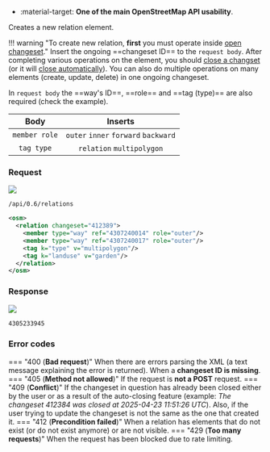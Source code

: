 <div class="grid cards" markdown>

- :material-target: **One of the main OpenStreetMap API usability**.

</div>

Creates a new relation element.

!!! warning "To create new relation, **first** you must operate inside [open changeset](open_changeset.md)."
    Insert the ongoing ==changeset ID== to the `request body`. After completing various operations on the element, you should [close a changset](close_changeset.md) (or it will [close automatically](../general_informations/changesets.md#changesets-attributes)). You can also do multiple operations on many elements (create, update, delete) in one ongoing changeset.

In `request body` the ==way's ID==, ==role== and ==tag (type)== are also required (check the example).<!--tutaj w inny sposób oznaczasz atrybuty: nie włączaj "way", poza tym w przykładzie nie widzę atrybutu 'id', w tabeli poniżej również jest tylko 'role' i 'tag'-->

| Body | Inserts |
| :---: | :---: |
| `member role` | `outer` `inner` `forward` `backward` |
|  `tag type`   |      `relation` `multipolygon`       |

### Request

![](https://img.shields.io/badge/POST-blue)

```
/api/0.6/relations
```

``` xml title="createRelationBody_example.xml" hl_lines="2-6"
<osm>
  <relation changeset="412389">
    <member type="way" ref="4307240014" role="outer"/>
    <member type="way" ref="4307240017" role="outer"/>
    <tag k="type" v="multipolygon"/>
    <tag k="landuse" v="garden"/>
  </relation>
</osm>
```

### Response

![](https://img.shields.io/badge/Response-200%20OK-brightgreen)

``` xml title="relationID_example.xml" linenums="1"
4305233945
```

### Error codes

=== "400 (**Bad request**)"
    When there are errors parsing the XML (a text message explaining the error is returned). When a **changeset ID is missing**.<!--niepotrzebne pogrubienie-->
=== "405 (**Method not allowed**)"
    If the request is **not a POST** request.<!--niepotrzebne pogrubienie-->
=== "409 (**Conflict**)"
    If the changeset in question has already been closed either by the user or as a result of the auto-closing feature (example: *The changeset 412384 was closed at 2025-04-23 11:51:26 UTC*). Also, if the user trying to update the changeset is not the same as the one that created it.
=== "412 (**Precondition failed**)"
    When a relation has elements that do not exist (or do not exist anymore) or are not visible.
=== "429 (**Too many requests**)"
    When the request has been blocked due to rate limiting.